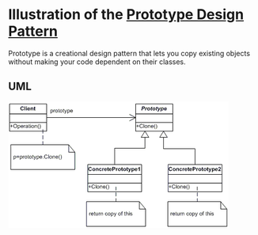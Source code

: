 # Illustration of the [Prototype Design Pattern](https://refactoring.guru/design-patterns/prototype)

Prototype is a creational design pattern that lets you copy existing objects without making your code dependent on their classes.

## UML

![Prototype Design Pattern](prototype.gif)
